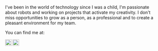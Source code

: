 <p>I've been in the world of technology since I was a child, I'm passionate about robots and working on projects that activate my creativity. I don't miss opportunities to grow as a person, as a professional and to create a pleasant environment for my team.</p>

<p>You can find me at:</p>

<a href="https://www.linkedin.com/in/laysaalves/"><img align="left" src="https://raw.githubusercontent.com/yushi1007/yushi1007/main/images/linkedin.svg" alt="Profile LinkedIn" width="21px"/></a>
<a href="https://instagram.com/layseiras_"><img align="left" src="https://raw.githubusercontent.com/yushi1007/yushi1007/main/images/instagram.svg" alt="Profile Instagram" width="21px"/></a>
